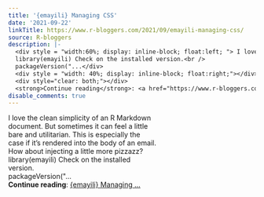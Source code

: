 ```yaml
---
title: '{emayili} Managing CSS'
date: '2021-09-22'
linkTitle: https://www.r-bloggers.com/2021/09/emayili-managing-css/
source: R-bloggers
description: |-
  <div style = "width:60%; display: inline-block; float:left; "> I love the clean simplicity of an R Markdown document. But sometimes it can feel a little bare and utilitarian. This is especially the case if it’s rendered into the body of an email. How about injecting a little more pizzazz?<br />
  library(emayili) Check on the installed version.<br />
  packageVersion("...</div>
  <div style = "width: 40%; display: inline-block; float:right;"></div>
  <div style="clear: both;"></div>
  <strong>Continue reading</strong>: <a href="https://www.r-bloggers.com/2021/09/emayili-managing-css/">{emayili} Managing ...
disable_comments: true
---
```

<div style = "width:60%; display: inline-block; float:left; "> I love the clean simplicity of an R Markdown document. But sometimes it can feel a little bare and utilitarian. This is especially the case if it’s rendered into the body of an email. How about injecting a little more pizzazz?<br />
library(emayili) Check on the installed version.<br />
packageVersion("...</div>
<div style = "width: 40%; display: inline-block; float:right;"></div>
<div style="clear: both;"></div>
<strong>Continue reading</strong>: <a href="https://www.r-bloggers.com/2021/09/emayili-managing-css/">{emayili} Managing ...